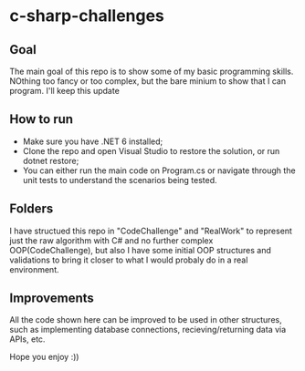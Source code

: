 # c-sharp-challenges

## Goal
The main goal of this repo is to show some of my basic programming skills. NOthing too fancy or too complex, but the bare minium to show that I can program. I'll keep this update 

## How to run
- Make sure you have .NET 6 installed;
- Clone the repo and open Visual Studio to restore the solution, or run dotnet restore;
- You can either run the main code on Program.cs or navigate through the unit tests to understand the scenarios being tested.

## Folders
I have structued this repo in "CodeChallenge" and "RealWork" to represent just the raw algorithm with C# and no further complex OOP(CodeChallenge), but also I have some initial OOP structures and validations to bring it closer to what I would probaly do in a real environment.

## Improvements
All the code shown here can be improved to be used in other structures, such as implementing database connections, recieving/returning data via APIs, etc.

Hope you enjoy :))
